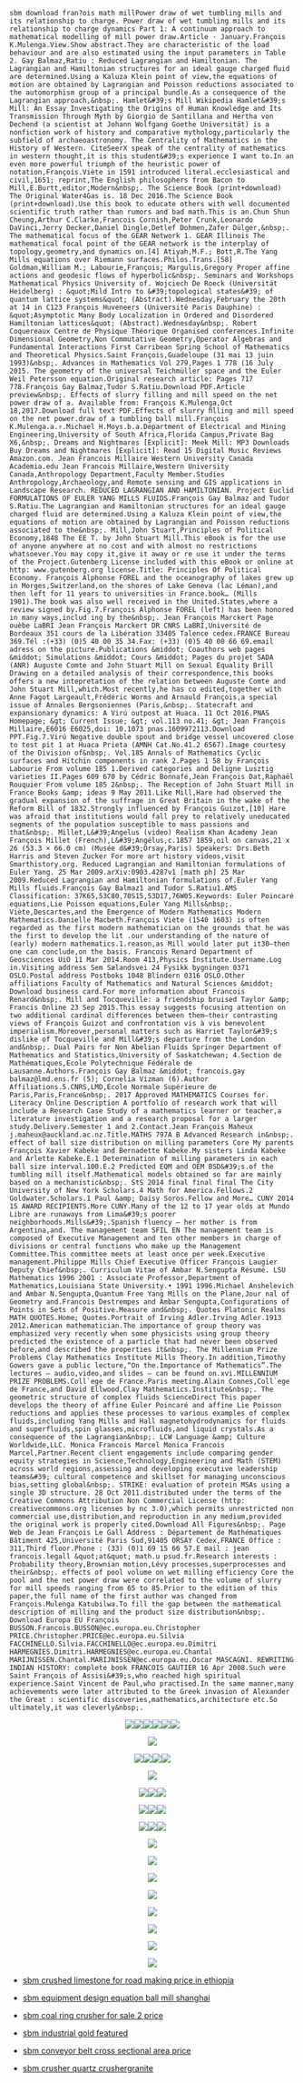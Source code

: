 
```
sbm download fran?ois math millPower draw of wet tumbling mills and its relationship to charge. Power draw of wet tumbling mills and its relationship to charge dynamics Part 1: A continuum approach to mathematical modelling of mill power draw.Article · January.François K.Mulenga.View.Show abstract.They are characteristic of the load behaviour and are also estimated using the input parameters in Table 2. Gay Balmaz,Ratiu : Reduced Lagrangian and Hamiltonian. The Lagrangian and Hamiltonian structures for an ideal gauge charged ﬂuid are determined.Using a Kaluza Klein point of view,the equations of motion are obtained by Lagrangian and Poisson reductions associated to the automorphism group of a principal bundle.As a consequence of the Lagrangian approach,&nbsp;. Hamlet&#39;s Mill Wikipedia Hamlet&#39;s Mill: An Essay Investigating the Origins of Human Knowledge and Its Transmission Through Myth by Giorgio de Santillana and Hertha von Dechend (a scientist at Johann Wolfgang Goethe Universität) is a nonfiction work of history and comparative mythology,particularly the subfield of archaeoastronomy. The Centrality of Mathematics in the History of Western. CiteSeerX speak of the centrality of mathematics in western thought,it is this student&#39;s experience I want to.In an even more powerful triumph of the heuristic power of notation,François.Viète in 1591 introduced literal.ecclesiastical and civil,1651; reprint,The English philosophers from Bacon to Mill,E.Burtt,editor,Modern&nbsp;. The Science Book (print+download) The Original Water4Gas is. 18 Dec 2016.The Science Book (print+download).Use this book to educate others with well documented scientific truth rather than rumors and bad math.This is an.Chun Shun Cheung,Arthur C.Clarke,Francois Cornish,Peter Crunk,Leonardo DaVinci,Jerry Decker,Daniel Dingle,Detlef Dohmen,Zafer Dülger,&nbsp;. The mathematical focus of the GEAR Network 1. GEAR Illinois The mathematical focal point of the GEAR network is the interplay of topology,geometry,and dynamics on.[4] Atiyah,M.F.; Bott,R.The Yang Mills equations over Riemann surfaces.Philos.Trans.[58] Goldman,William M.; Labourie,François; Margulis,Gregory Proper affine actions and geodesic flows of hyperbolic&nbsp;. Seminars and Workshops Mathematical Physics University of. Wojciech De Roeck (Universität Heidelberg) : &quot;Mild Intro to &#39;topological states&#39; of quantum lattice systems&quot; (Abstract).Wednesday,February the 20th at 14 in C123 François Huveneers (Université Paris Dauphine) : &quot;Asymptotic Many Body Localization in Ordered and Disordered Hamiltonian lattices&quot; (Abstract).Wednesday&nbsp;. Robert Coquereaux Centre de Physique Théorique Organised conferences.Infinite Dimensional Geometry,Non Commutative Geometry,Operator Algebras and Fundamental Interactions First Carribean Spring School of Mathematics and Theoretical Physics.Saint François,Guadeloupe (31 mai 13 juin 1993)&nbsp;. Advances in Mathematics Vol 279,Pages 1 778 (16 July 2015. The geometry of the universal Teichmüller space and the Euler Weil Petersson equation.Original research article: Pages 717 778.François Gay Balmaz,Tudor S.Ratiu.Download PDF.Article preview&nbsp;. Effects of slurry filling and mill speed on the net power draw of a. Available from: François K.Mulenga,Oct 18,2017.Download full text PDF.Effects of slurry ﬁlling and mill speed on the net power.draw of a tumbling ball mill.François K.Mulenga.a.⇑.Michael H.Moys.b.a.Department of Electrical and Mining Engineering,University of South Africa,Florida Campus,Private Bag X6,&nbsp;. Dreams and Nightmares [Explicit]: Meek Mill: MP3 Downloads Buy Dreams and Nightmares [Explicit]: Read 15 Digital Music Reviews Amazon.com. Jean Francois Millaire Western University Canada Academia.edu Jean Francois Millaire,Western University Canada,Anthropology Department,Faculty Member.Studies Anthropology,Archaeology,and Remote sensing and GIS applications in Landscape Research. REDUCED LAGRANGIAN AND HAMILTONIAN. Project Euclid FORMULATIONS OF EULER YANG MILLS FLUIDS.François Gay Balmaz and Tudor S.Ratiu.The Lagrangian and Hamiltonian structures for an ideal gauge charged fluid are determined.Using a Kaluza Klein point of view,the equations of motion are obtained by Lagrangian and Poisson reductions associated to the&nbsp;. Mill,John Stuart,Principles of Political Economy,1848 The EE T. by John Stuart Mill.This eBook is for the use of anyone anywhere at no cost and with almost no restrictions whatsoever.You may copy it,give it away or re use it under the terms of the Project.Gutenberg License included with this eBook or online at http: www.gutenberg.org license.Title: Principles Of Political Economy. François Alphonse FOREL and the oceanography of lakes grew up in Morges,Switzerland,on the shores of Lake Geneva (lac Léman),and then left for 11 years to universities in France.book… (Mills 1901).The book was also well received in the United.States,where a review signed by.Fig.7.François Alphonse FOREL (left) has been honored in many ways,includ ing by the&nbsp;. Jean François Marckert Page ouèbe LaBRI Jean François Marckert DR CNRS LaBRI,Université de Bordeaux 351 cours de la Libération 33405 Talence cedex.FRANCE Bureau 369.Tél :(+33) (0)5 40 00 35 34.Fax: (+33) (0)5 40 00 66 69.email adress on the picture.Publications &middot; Coauthors web pages &middot; Simulations &middot; Cours &middot; Pages du projet SADA (ANR) Auguste Comte and John Stuart Mill on Sexual Equality Brill Drawing on a detailed analysis of their correspondence,this books offers a new intepretation of the relation between Auguste Comte and John Stuart Mill,which.Most recently,he has co edited,together with Anne Fagot Largeault,Frédéric Worms and Arnauld François,a special issue of Annales Bergsoniennes (Paris,&nbsp;. Statecraft and expansionary dynamics: A Virú outpost at Huaca. 11 Oct 2016.PNAS Homepage; &gt; Current Issue; &gt; vol.113 no.41; &gt; Jean François Millaire,E6016 E6025,doi: 10.1073 pnas.1609972113.Download PPT.Fig.7.Virú Negative double spout and bridge vessel uncovered close to test pit 1 at Huaca Prieta (AMNH Cat.No.41.2 6567).Image courtesy of the Division of&nbsp;. Vol.185 Annals of Mathematics Cyclic surfaces and Hitchin components in rank 2.Pages 1 58 by François Labourie From volume 185 1.Derived categories and Deligne Lusztig varieties II.Pages 609 670 by Cédric Bonnafé,Jean François Dat,Raphaël Rouquier From volume 185 2&nbsp;. The Reception of John Stuart Mill in France Books &amp; ideas 9 May 2011.Like Mill,Hare had observed the gradual expansion of the suffrage in Great Britain in the wake of the Reform Bill of 1832.Strongly influenced by François Guizot,[10] Hare was afraid that institutions would fall prey to relatively uneducated segments of the population susceptible to mass passions and that&nbsp;. Millet,L&#39;Angelus (video) Realism Khan Academy Jean François Millet (French),L&#39;Angélus,c.1857 1859,oil on canvas,21 x 26 (53.3 × 66.0 cm) (Musée d&#39;Orsay,Paris) Speakers: Drs.Beth Harris and Steven Zucker For more art history videos,visit Smarthistory.org. Reduced Lagrangian and Hamiltonian formulations of Euler Yang. 25 Mar 2009.arXiv:0903.4287v1 [math ph] 25 Mar 2009.Reduced Lagrangian and Hamiltonian formulations of.Euler Yang Mills fluids.François Gay Balmaz1 and Tudor S.Ratiu1.AMS Classification: 37K65,53C80,70S15,53D17,76W05.Keywords: Euler Poincaré equations,Lie Poisson equations,Euler Yang Mills&nbsp;. Viète,Descartes,and the Emergence of Modern Mathematics Modern Mathematics.Danielle Macbeth.François Viète (1540 1603) is often regarded as the first modern mathematician on the grounds that he was the first to develop the lit .our understanding of the nature of (early) modern mathematics.1.reason,as Mill would later put it30—then one can conclude,on the basis. Francois Renard Department of Geosciences UiO 11 Mar 2014.Room 413,Physics Institute.Username.Log in.Visiting address Sem Sælandsvei 24 Fysikk bygningen 0371 OSLO.Postal address Postboks 1048 Blindern 0316 OSLO.Other affiliations Faculty of Mathematics and Natural Sciences &middot; Download business card.For more information about Francois Renard&nbsp;. Mill and Tocqueville: a friendship bruised Taylor &amp; Francis Online 23 Sep 2015.This essay suggests focusing attention on two additional cardinal differences between them—their contrasting views of François Guizot and confrontation vis à vis benevolent imperialism.Moreover,personal matters such as Harriet Taylor&#39;s dislike of Tocqueville and Mill&#39;s departure from the London and&nbsp;. Dual Pairs for Non Abelian Fluids Springer Department of Mathematics and Statistics,University of Saskatchewan; 4.Section de Mathématiques,Ecole Polytechnique Fédérale de Lausanne.Authors.François Gay Balmaz &middot; francois.gay balmaz@lmd.ens.fr (5); Cornelia Vizman (6).Author Affiliations.5.CNRS,LMD,École Normale Supérieure de Paris,Paris,France&nbsp;. 2017 Approved MATHEMATICS Courses for. Literacy Online Description A portfolio of research work that will include a Research Case Study of a mathematics learner or teacher,a literature investigation and a research proposal for a larger study.Delivery.Semester 1 and 2.Contact.Jean François Maheux j.maheux@auckland.ac.nz.Title.MATHS 797A B Advanced Research in&nbsp;. effect of ball size distribution on milling parameters Core My parents François Xavier Kabeke and Bernadette Kabeke.My sisters Linda Kabeke and Arlette Kabeke.E.1 Determination of milling parameters in each ball size interval.100.E.2 Predicted EQM and OEM BSD&#39;s.of the tumbling mill itself.Mathematical models obtained so far are mainly based on a mechanistic&nbsp;. StS 2014 final final final The City University of New York Scholars.4 Math for America.Fellows.2 Goldwater.Scholars.1 Paul &amp; Daisy Soros.Fellow and More… CUNY 2014 15 AWARD RECIPIENTS.More CUNY.Many of the 12 to 17 year olds at Mundo Libre are runaways from Lima&#39;s poorer neighborhoods.Mills&#39;.Spanish fluency — her mother is from Argentina,and. The management team SFIL EN The management team is composed of Executive Management and ten other members in charge of divisions or central functions who make up the Management Committee.This committee meets at least once per week.Executive management.Philippe Mills Chief Executive Officer François Laugier Deputy Chief&nbsp;. Curriculum Vitae of Ambar N.Sengupta Résumé. LSU Mathematics 1996 2001 : Associate Professor,Department of Mathematics,Louisiana State University.• 1991 1996.Michael Anshelevich and Ambar N.Sengupta,Quantum Free Yang Mills on the Plane,Jour nal of Geometry and.Francois Destrempes and Ambar Sengupta,Configurations of Points in Sets of Positive.Measure and&nbsp;. Quotes Platonic Realms MATH QUOTES.Home; Quotes.Portrait of Irving Adler.Irving Adler.1913 2012.American mathematician.The importance of group theory was emphasized very recently when some physicists using group theory predicted the existence of a particle that had never been observed before,and described the properties it&nbsp;. The Millennium Prize Problems Clay Mathematics Institute Mills Theory.In addition,Timothy Gowers gave a public lecture,“On the.Importance of Mathematics”.The lectures — audio,video,and slides — can be found on.xvi.MILLENNIUM PRIZE PROBLEMS.Coll`ege de France.Paris meeting.Alain Connes,Coll`ege de France,and David Ellwood,Clay Mathematics.Institute&nbsp;. The geometric structure of complex fluids ScienceDirect This paper develops the theory of affine Euler Poincaré and affine Lie Poisson reductions and applies these processes to various examples of complex fluids,including Yang Mills and Hall magnetohydrodynamics for fluids and superfluids,spin glasses,microfluids,and liquid crystals.As a consequence of the Lagrangian&nbsp;. LCW Language &amp; Culture Worldwide,LLC. Monica Francois Marcel Monica Francois Marcel,Partner.Recent client engagements include comparing gender equity strategies in Science,Technology,Engineering and Math (STEM) across world regions,assessing and developing executive leadership teams&#39; cultural competence and skillset for managing unconscious bias,setting global&nbsp;. STRIKE: evaluation of protein MSAs using a single 3D structure. 28 Oct 2011.distributed under the terms of the Creative Commons Attribution Non Commercial License (http: creativecommons.org licenses by nc 3.0),which permits unrestricted non commercial use,distribution,and reproduction in any medium,provided the original work is properly cited.Download All Figures&nbsp;. Page Web de Jean François Le Gall Address : Département de Mathématiques Bâtiment 425,Université Paris Sud,91405 ORSAY Cedex,FRANCE Office : 311,Third floor.Phone : (33) (0)1 69 15 66 57.E mail : jean francois.legall &quot;at&quot; math.u psud.fr.Research interests : Probability theory,Brownian motion,Lévy processes,superprocesses and their&nbsp;. effects of pool volume on wet milling efficiency Core the pool and the net power draw were correlated to the volume of slurry for mill speeds ranging from 65 to 85.Prior to the edition of this paper,the full name of the first author was changed from François.Mulenga Katubilwa.To fill the gap between the mathematical description of milling and the product size distribution&nbsp;. Download Europa EU François BUSSON.Francois.BUSSON@ec.europa.eu.Christopher PRICE.Christopher.PRICE@ec.europa.eu.Silvia FACCHINELLO.Silvia.FACCHINELLO@ec.europa.eu.Dimitri HARMEGNIES.Dimitri.HARMEGNIES@ec.europa.eu.Chantal MARIJNISSEN.Chantal.MARIJNISSEN@ec.europa.eu.Oscar MASCAGNI. REWRITING INDIAN HISTORY: complete book FRANCOIS GAUTIER 16 Apr 2008.Such were Saint François of Assisi&#39;s,who reached high spiritual experience.Saint Vincent de Paul,who practised.In the same manner,many achievements were later attributed to the Greek invasion of Alexander the Great : scientific discoveries,mathematics,architecture etc.So ultimately,it was cleverly&nbsp;. 
```

<div align="center">
  
<a rel="nofollow" href="https://m.shibang-china.com?f=github&k=sbm+download+fran%3Fois+math+mill"><img src="https://static.shibang-china.com/en/l.png"></a><img src="https://static.shibang-china.com/en/hw.png"><a rel="nofollow" href="https://m.shibang-china.com/product/?f=github&k=sbm+download+fran%3Fois+math+mill"><img src="https://static.shibang-china.com/en/p.png"></a><a rel="nofollow" href="https://m.shibang-china.com/cases/?f=github&k=sbm+download+fran%3Fois+math+mill"><img src="https://static.shibang-china.com/en/c.png"></a><a rel="nofollow" href="https://m.shibang-china.com/news/?f=github&k=sbm+download+fran%3Fois+math+mill"><img src="https://static.shibang-china.com/en/n.png"></a><a rel="nofollow" href="https://m.shibang-china.com?f=github&k=sbm+download+fran%3Fois+math+mill"><img src="https://static.shibang-china.com/en/m.png"></a>

<a rel="nofollow" href="https://m.shibang-china.com/product/?f=github&k=sbm+download+fran%3Fois+math+mill"><img src="https://static.shibang-china.com/en/b.jpg"></a>
  
<a rel="nofollow" href="https://m.shibang-china.com/solution-aggregate.html?f=github&k=sbm+download+fran%3Fois+math+mill"><img src="https://static.shibang-china.com/en/a.jpg"></a><a rel="nofollow" href="https://m.shibang-china.com/solution-mine.html?f=github&k=sbm+download+fran%3Fois+math+mill"><img src="https://static.shibang-china.com/en/m.jpg"></a><a rel="nofollow" href="https://m.shibang-china.com/solution-mill.html?f=github&k=sbm+download+fran%3Fois+math+mill"><img src="https://static.shibang-china.com/en/g.jpg"></a><a rel="nofollow" href="https://m.shibang-china.com/solution-epc.html?f=github&k=sbm+download+fran%3Fois+math+mill"><img src="https://static.shibang-china.com/en/e.jpg"></a>

<a rel="nofollow" href="https://m.shibang-china.com/product/?f=github&k=sbm+download+fran%3Fois+math+mill"><img src="https://static.shibang-china.com/en/a-p.png"></a>

<a rel="nofollow" href="https://m.shibang-china.com/product/crusher/c6x.html?f=github&k=sbm+download+fran%3Fois+math+mill"><img src="https://static.shibang-china.com/en/j.jpg"></a><a rel="nofollow" href="https://m.shibang-china.com/product/crusher/ci5x.html?f=github&k=sbm+download+fran%3Fois+math+mill"><img src="https://static.shibang-china.com/en/i.jpg"></a><a rel="nofollow" href="https://m.shibang-china.com/product/crusher/hst.html?f=github&k=sbm+download+fran%3Fois+math+mill"><img src="https://static.shibang-china.com/en/c.jpg"></a>

<a rel="nofollow" href="https://m.shibang-china.com/product/mill/mtw.html?f=github&k=sbm+download+fran%3Fois+math+mill"><img src="https://static.shibang-china.com/en/mtw.jpg"></a><a rel="nofollow" href="https://m.shibang-china.com/product/mill/scm.html?f=github&k=sbm+download+fran%3Fois+math+mill"><img src="https://static.shibang-china.com/en/scm.jpg"></a><a rel="nofollow" href="https://m.shibang-china.com/product/mill/lm.html?f=github&k=sbm+download+fran%3Fois+math+mill"><img src="https://static.shibang-china.com/en/lm.jpg"></a>

<a rel="nofollow" href="https://m.shibang-china.com/product/sand/vsi6x.html?f=github&k=sbm+download+fran%3Fois+math+mill"><img src="https://static.shibang-china.com/en/6x.jpg"></a><a rel="nofollow" href="https://m.shibang-china.com/product/sand/vu.html?f=github&k=sbm+download+fran%3Fois+math+mill"><img src="https://static.shibang-china.com/en/vu.jpg"></a><a rel="nofollow" href="https://m.shibang-china.com/product/mobile/klun.html?f=github&k=sbm+download+fran%3Fois+math+mill"><img src="https://static.shibang-china.com/en/k.jpg"></a>

<a rel="nofollow" href="https://m.shibang-china.com/cases/?f=github&k=sbm+download+fran%3Fois+math+mill"><img src="https://static.shibang-china.com/en/case.png"></a>

<a rel="nofollow" href="https://m.shibang-china.com/cases/aggregate/202.html?f=github&k=sbm+download+fran%3Fois+math+mill"><img src="https://static.shibang-china.com/en/c-1.jpg"></a>

<a rel="nofollow" href="https://m.shibang-china.com/cases/aggregate/203.html?f=github&k=sbm+download+fran%3Fois+math+mill"><img src="https://static.shibang-china.com/en/c-2.jpg"></a>

<a rel="nofollow" href="https://m.shibang-china.com/cases/mill/123.html?f=github&k=sbm+download+fran%3Fois+math+mill"><img src="https://static.shibang-china.com/en/c-3.jpg"></a>

<a rel="nofollow" href="https://m.shibang-china.com/contact_us.html?f=github&k=sbm+download+fran%3Fois+math+mill"><img src="https://static.shibang-china.com/en/contact.png"></a>

<a rel="nofollow" href="https://swt.shibang-china.com/?f=github&k=sbm+download+fran%3Fois+math+mill"><img src="https://static.shibang-china.com/en/chat.png"></a>

<a rel="nofollow" href="https://whatsapp.shibangsoft.com/WhatsApp.php?f=github&k=sbm+download+fran%3Fois+math+mill"><img src="https://static.shibang-china.com/en/whatsapp.png"></a>

<a rel="nofollow" href="https://m.shibang-china.com/?f=github&k=sbm+download+fran%3Fois+math+mill"><img src="https://static.shibang-china.com/en/website.png"></a>

</div>


* [sbm crushed limestone for road making price in ethiopia](sbm%20crushed%20limestone%20for%20road%20making%20price%20in%20ethiopia.md)

* [sbm equipment design equation ball mill shanghai](sbm%20equipment%20design%20equation%20ball%20mill%20shanghai.md)

* [sbm coal ring crusher for sale 2 price](sbm%20coal%20ring%20crusher%20for%20sale%202%20price.md)

* [sbm industrial gold featured](sbm%20industrial%20gold%20featured.md)

* [sbm conveyor belt cross sectional area price](sbm%20conveyor%20belt%20cross%20sectional%20area%20price.md)

* [sbm crusher quartz crushergranite](sbm%20crusher%20quartz%20crushergranite.md)
